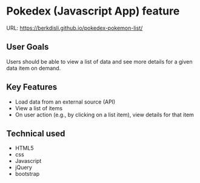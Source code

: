 # Pokedex (Javascript App) feature
URL: https://berkdisli.github.io/pokedex-pokemon-list/

## User Goals
Users should be able to view a list of data and see more details for a given data item on demand.

## Key Features
* Load data from an external source (API)
* View a list of items
* On user action (e.g., by clicking on a list item), view details for that item

## Technical used
* HTML5
* css
* Javascript
* jQuery
* bootstrap

